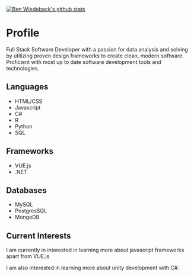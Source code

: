 [![Ben Wiedeback's github stats](https://github-readme-stats.vercel.app/api?username=inlic&show_icons=true&theme=tokyonight)](https://github.com/inlic/github-readme-stats)


# Profile

Full Stack Software Developer with a passion for data analysis and solving by utilizing proven design frameworks to create clean, modern software.  Proficient with most up to date software development tools and technologies.

## Languages

- HTML/CSS
- Javascript 
- C# 
- R 
- Python 
- SQL

## Frameworks

- VUE.js
- .NET

## Databases

- MySQL
- PostgresSQL
- MongoDB  

## Current Interests

I am currently in interested in learning more about javascript frameworks apart from VUE.js

I am also interested in learning more about unity development with C#.
